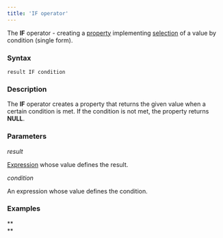 ```yaml
---
title: 'IF operator'
---
```


The **IF** operator - creating a [property](Properties.md) implementing [selection](Selection_CASE_IF_MULTI_OVERRIDE_EXCLUSIVE_.md) of a value by condition (single form). 

### Syntax

    result IF condition 

### Description

The **IF** operator creates a property that returns the given value when a certain condition is met. If the condition is not met, the property returns **NULL**.

### Parameters

*result*

[Expression](Expression.md) whose value defines the result.

*condition*

An expression whose value defines the condition.

### Examples



**  
**

